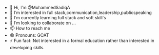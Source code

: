 - 👋 Hi, I’m @MuhammedSadiqA
- 👀 I’m interested in full stack,communication,leadership,publicspeaking
- 🌱 I’m currently learning full stack and soft skill's
- 💞️ I’m looking to collaborate on ...
- 📫 How to reach me 
- 😄 Pronouns: GOAT
- ⚡ Fun fact: Not interested in a formal education rather than interested in developing skills 

<!---
MuhammedSadiqA/MuhammedSadiqA is a ✨ special ✨ repository because its `README.md` (this file) appears on your GitHub profile.
You can click the Preview link to take a look at your changes.
--->
